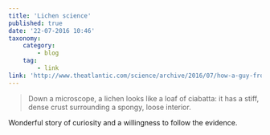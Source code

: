```yaml
---
title: 'Lichen science'
published: true
date: '22-07-2016 10:46'
taxonomy:
    category:
        - blog
    tag:
        - link
link: 'http://www.theatlantic.com/science/archive/2016/07/how-a-guy-from-a-montana-trailer-park-upturned-150-years-of-biology/491702/'
---
```


> Down a microscope, a lichen looks like a loaf of ciabatta: it has a stiff, dense crust surrounding a spongy, loose interior.

Wonderful story of curiosity and a willingness to follow the evidence.